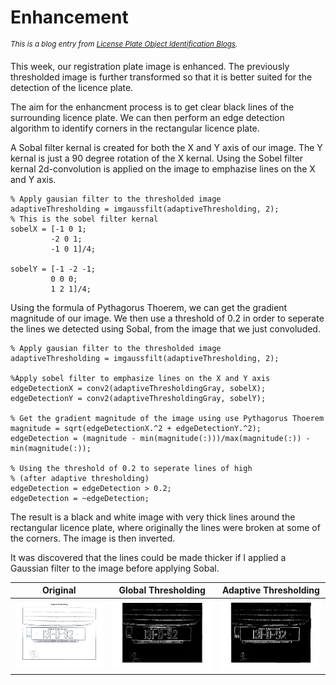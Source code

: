 **Enhancement**
========================
<sup>*This is a blog entry from [License Plate Object Identification Blogs](./README.md).*</sup>

This week, our registration plate image is enhanced. The previously thresholded image is further transformed so that it is better suited for the detection of the licence plate.

The aim for the enhancment process is to get clear black lines of the surrounding licence plate. We can then perform an edge detection algorithm to identify corners in the rectangular licence plate. 

A Sobal filter kernal is created for both the X and Y axis of our image. The Y kernal is just a 90 degree rotation of the X kernal.
Using the Sobel filter kernal 2d-convolution is applied on the image to emphazise lines on the X and Y axis.

```
% Apply gausian filter to the thresholded image
adaptiveThresholding = imgaussfilt(adaptiveThresholding, 2);
% This is the sobel filter kernal
sobelX = [-1 0 1;
         -2 0 1;
         -1 0 1]/4;
     
sobelY = [-1 -2 -1;
         0 0 0;
         1 2 1]/4;
```
         
Using the formula of Pythagorus Thoerem, we can get the gradient magnitude of our image. We then use a threshold of 0.2 in order to seperate the lines we detected using Sobal, from the image that we just convoluded. 

```
% Apply gausian filter to the thresholded image
adaptiveThresholding = imgaussfilt(adaptiveThresholding, 2);

%Apply sobel filter to emphasize lines on the X and Y axis
edgeDetectionX = conv2(adaptiveThresholdingGray, sobelX);
edgeDetectionY = conv2(adaptiveThresholdingGray, sobelY);

% Get the gradient magnitude of the image using use Pythagorus Thoerem
magnitude = sqrt(edgeDetectionX.^2 + edgeDetectionY.^2);
edgeDetection = (magnitude - min(magnitude(:)))/max(magnitude(:)) - min(magnitude(:));

% Using the threshold of 0.2 to seperate lines of high 
% (after adaptive thresholding)
edgeDetection = edgeDetection > 0.2;
edgeDetection = ~edgeDetection;
```

The result is a black and white image with very thick lines around the rectangular licence plate, where originally the lines were broken at some of the corners. The image is then inverted.


It was discovered that the lines could be made thicker if I applied a Gaussian filter to the image before applying Sobal.

| Original | Global Thresholding | Adaptive Thresholding |
| :---: |:---:| :---:|
| ![Global Thresholding](./img/week2-adaptive-thresholding.jpg) | ![Sobal without Gaussian](./img/week3-sobel-without-gaus.jpg) | ![Sobal with Gaussian](./img/week3-sobel-with-gaus.jpg) |  
